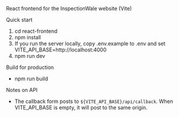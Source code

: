 React frontend for the InspectionWale website (Vite)

Quick start

1. cd react-frontend
2. npm install
3. If you run the server locally, copy .env.example to .env and set VITE_API_BASE=http://localhost:4000
4. npm run dev

Build for production

- npm run build

Notes on API

- The callback form posts to `${VITE_API_BASE}/api/callback`. When VITE_API_BASE is empty, it will post to the same origin.

